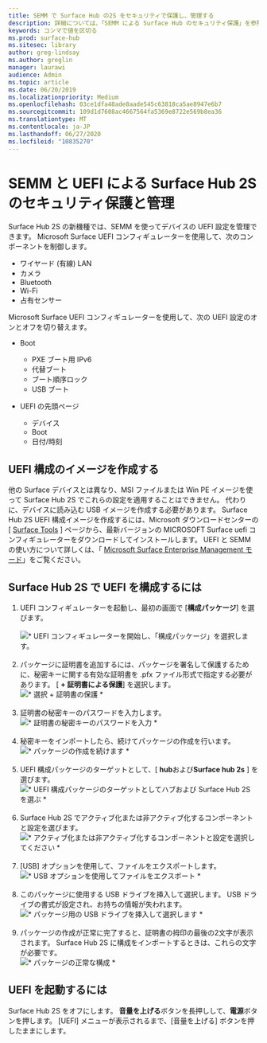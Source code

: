 ```yaml
---
title: SEMM で Surface Hub の2S をセキュリティで保護し、管理する
description: 詳細については、「SEMM による Surface Hub のセキュリティ保護」を参照してください。
keywords: コンマで値を区切る
ms.prod: surface-hub
ms.sitesec: library
author: greg-lindsay
ms.author: greglin
manager: laurawi
audience: Admin
ms.topic: article
ms.date: 06/20/2019
ms.localizationpriority: Medium
ms.openlocfilehash: 03ce1dfa48ade8aade545c63818ca5ae8947e6b7
ms.sourcegitcommit: 109d1d7608ac4667564fa5369e8722e569b8ea36
ms.translationtype: MT
ms.contentlocale: ja-JP
ms.lasthandoff: 06/27/2020
ms.locfileid: "10835270"
---
```

# SEMM と UEFI による Surface Hub 2S のセキュリティ保護と管理

Surface Hub 2S の新機種では、SEMM を使ってデバイスの UEFI 設定を管理できます。
Microsoft Surface UEFI コンフィギュレーターを使用して、次のコンポーネントを制御します。

- ワイヤード (有線) LAN
- カメラ
- Bluetooth
- Wi-Fi
- 占有センサー

Microsoft Surface UEFI コンフィギュレーターを使用して、次の UEFI 設定のオンとオフを切り替えます。

- Boot

    - PXE ブート用 IPv6
    - 代替ブート
    - ブート順序ロック
    - USB ブート
- UEFI の先頭ページ

    - デバイス
    - Boot
    - 日付/時刻

##  <a name="create-uefi-configuration-image"></a>UEFI 構成のイメージを作成する

他の Surface デバイスとは異なり、MSI ファイルまたは Win PE イメージを使って Surface Hub 2S でこれらの設定を適用することはできません。 代わりに、デバイスに読み込む USB イメージを作成する必要があります。 Surface Hub 2S UEFI 構成イメージを作成するには、Microsoft ダウンロードセンターの [ [Surface Tools](https://www.microsoft.com/download/details.aspx?id=46703) ] ページから、最新バージョンの MICROSOFT Surface uefi コンフィギュレーターをダウンロードしてインストールします。 UEFI と SEMM の使い方について詳しくは、「 [Microsoft Surface Enterprise Management モード](https://docs.microsoft.com/surface/surface-enterprise-management-mode)」をご覧ください。

##  <a name="to-configure-uefi-on-surface-hub-2s"></a>Surface Hub 2S で UEFI を構成するには

1. UEFI コンフィギュレーターを起動し、最初の画面で [**構成パッケージ**] を選びます。<br><br>
![* UEFI コンフィギュレーターを開始し、「構成パッケージ」を選択します。](images/sh2-uefi1.png) <br> <br>
2. パッケージに証明書を追加するには、パッケージを署名して保護するために、秘密キーに関する有効な証明書を .pfx ファイル形式で指定する必要があります。 [ **+ 証明書による保護**] を選択します。 <br>
![* 選択 + 証明書の保護 *](images/sh2-uefi2.png) <br><br>
3. 証明書の秘密キーのパスワードを入力します。<br>
![* 証明書の秘密キーのパスワードを入力 *](images/sh2-uefi3.png) <br><br>
4. 秘密キーをインポートしたら、続けてパッケージの作成を行います。<br>
![* パッケージの作成を続けます *](images/sh2-uefi4.png) <br><br>
5. UEFI 構成パッケージのターゲットとして、[ **hub**および**Surface hub 2s** ] を選びます。<br>
![* UEFI 構成パッケージのターゲットとしてハブおよび Surface Hub 2S を選ぶ *](images/sh2-uefi5.png) <br><br>
6. Surface Hub 2S でアクティブ化または非アクティブ化するコンポーネントと設定を選びます。<br>
![* アクティブ化または非アクティブ化するコンポーネントと設定を選択してください *](images/sh2-uefi6.png) <br><br>
7. [USB] オプションを使用して、ファイルをエクスポートします。<br>
![* USB オプションを使用してファイルをエクスポート *](images/sh2-uefi8.png) <br><br>
8. このパッケージに使用する USB ドライブを挿入して選択します。 USB ドライブの書式が設定され、お持ちの情報が失われます。<br>
![* パッケージ用の USB ドライブを挿入して選択します *](images/sh2-uefi9.png) <br><br>
9. パッケージの作成が正常に完了すると、証明書の拇印の最後の2文字が表示されます。 Surface Hub 2S に構成をインポートするときは、これらの文字が必要です。<br>
![* パッケージの正常な構成 *](images/sh2-uefi10.png) <br>

##  <a name="to-boot-into-uefi"></a>UEFI を起動するには

Surface Hub 2S をオフにします。 **音量を上げる**ボタンを長押しして、**電源**ボタンを押します。 [UEFI] メニューが表示されるまで、[音量を上げる] ボタンを押したままにします。
